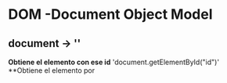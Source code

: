 # DOM -Document Object Model
## document -> '<body>'

**Obtiene el elemento con ese id** 'document.getElementById("id")'
**Obtiene  el elemento por
